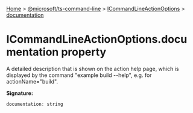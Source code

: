 [Home](./index) &gt; [@microsoft/ts-command-line](./ts-command-line.md) &gt; [ICommandLineActionOptions](./ts-command-line.icommandlineactionoptions.md) &gt; [documentation](./ts-command-line.icommandlineactionoptions.documentation.md)

# ICommandLineActionOptions.documentation property

A detailed description that is shown on the action help page, which is displayed by the command "example build --help", e.g. for actionName="build".

**Signature:**
```javascript
documentation: string
```
